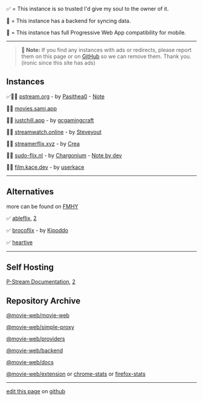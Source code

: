 ✅ = This instance is so trusted I'd give my soul to the owner of it.

💾 = This instance has a backend for syncing data.

📱 = This instance has full Progressive Web App compatibility for mobile.

---

> **📝 Note:** If you find any instances with ads or redirects, please report them on this page or on [GitHub](https://github.com/erynith/movie-web-instances/issues) so we can remove them. Thank you. (ironic since this site has ads)

## Instances

✅️💾📱 [pstream.org](https://pstream.org) - by [Pasithea0](https://github.com/Pasithea0) - [Note](https://rentry.org/nipiw8i5)

💾📱 [movies.samj.app](https://movies.samj.app)

💾📱 [justchill.app](https://justchill.app) - by [gcgamingcraft](https://github.com/gcgamingcraft)

💾📱 [streamwatch.online](https://streamwatch.online) - by [Steveyout](https://github.com/Steveyout)

💾📱 [streamerflix.xyz](https://streamerflix.xyz) - by [Crea](https://github.com/walletcrea)

💾📱 [sudo-flix.nl](https://sudo-flix.nl) - by [Chargonium](https://github.com/Chargonium) - [Note by dev](https://rentry.org/7kvvorez)

💾📱 [film.kace.dev](https://film.kace.dev) - by [userkace](https://github.com/userkace)

---

## Alternatives

more can be found on [FMHY](https://fmhy.net/videopiracyguide)

✅ [ableflix](https://ableflix.xyz), [2](https://ableflix.cc)

✅ [brocoflix](https://brocoflix.com) - by [Kipoddo](https://github.com/Kipoddo)

✅ [heartive](https://heartive.pages.dev)

---

## Self Hosting

[P-Stream Documentation](https://docs.pstream.org/self-hosting/hosting-intro), [2](https://github.com/p-stream/p-stream#quick-deploy)

## Repository Archive

[@movie-web/movie-web](https://github.com/ligmajohn/mw)

[@movie-web/simple-proxy](https://github.com/ligmajohn/simple-proxy)

[@movie-web/providers](https://github.com/ligmajohn/mw-providers)

[@movie-web/backend](https://github.com/ligmajohn/mw-back)

[@movie-web/docs](https://github.com/ligmajohn/mw-docs)

[@movie-web/extension](https://github.com/ligmajohn/ext) or [chrome-stats](https://chrome-stats.com/d/hoffoikpiofojilgpofjhnkkamfnnhmm) or [firefox-stats](https://firefox-stats.com/d/movie-web-extension)

---

[edit this page](https://github.com/erynith/movie-web-instances/edit/main/page.md) on [github](https://github.com/erynith/movie-web-instances)
